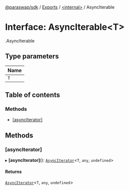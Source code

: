 [@paraswap/sdk](../README.md) / [Exports](../modules.md) / [<internal\>](../modules/internal_.md) / AsyncIterable

# Interface: AsyncIterable<T\>

[<internal>](../modules/internal_.md).AsyncIterable

## Type parameters

| Name |
| :------ |
| `T` |

## Table of contents

### Methods

- [[asyncIterator]](internal_.AsyncIterable.md#[asynciterator])

## Methods

### [asyncIterator]

▸ **[asyncIterator]**(): [`AsyncIterator`](internal_.AsyncIterator.md)<`T`, `any`, `undefined`\>

#### Returns

[`AsyncIterator`](internal_.AsyncIterator.md)<`T`, `any`, `undefined`\>
